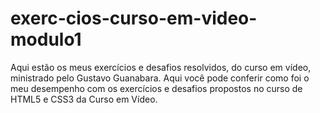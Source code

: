 # exerc-cios-curso-em-video-modulo1
Aqui estão os meus exercícios e desafios resolvidos, do curso em vídeo, ministrado pelo Gustavo Guanabara. 
Aqui você pode conferir como foi o meu desempenho com os exercícios e desafios propostos no curso de HTML5 e CSS3 da Curso em Vídeo. 
